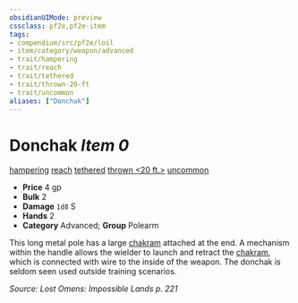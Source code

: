 ```yaml
---
obsidianUIMode: preview
cssclass: pf2e,pf2e-item
tags:
- compendium/src/pf2e/loil
- item/category/weapon/advanced
- trait/hampering
- trait/reach
- trait/tethered
- trait/thrown-20-ft
- trait/uncommon
aliases: ["Donchak"]
---
```

# Donchak *Item 0*  
[hampering](../../../Rules/traits/hampering-loag.md)  [reach](../../../Rules/traits/reach.md)  [tethered](../../../Rules/traits/tethered-b1.md)  [thrown <20 ft.>](../../../Rules/traits/thrown.md)  [uncommon](../../../Rules/traits/uncommon.md)  

- **Price** 4 gp
- **Bulk** 2
- **Damage** `1d8` S
- **Hands** 2
- **Category** Advanced; **Group** Polearm 

This long metal pole has a large [chakram](chakram-lotgb.md) attached at the end. A mechanism within the handle allows the wielder to launch and retract the [chakram](chakram-lotgb.md), which is connected with wire to the inside of the weapon. The donchak is seldom seen used outside training scenarios.

*Source: Lost Omens: Impossible Lands p. 221*